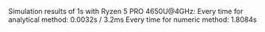 Simulation results of 1s with Ryzen 5 PRO 4650U@4GHz:
Every time for analytical method: 0.0032s / 3.2ms
Every time for numeric method: 1.8084s